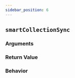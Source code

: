 ```yaml
---
sidebar_position: 6
---
```


## `smartCollectionSync`

### Arguments

### Return Value

### Behavior
